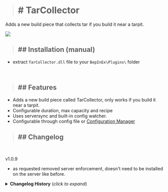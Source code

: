 ># <b># TarCollector</b>

Adds a new build piece that collects tar if you build it near a tarpit.
<br/>

![](https://i.ibb.co/n6dc1Xn/ss3.png)

>## ## Installation (manual)

- extract `TarCollector.dll` file to your `BepInEx\Plugins\` folder

<br/>

>## ## Features

- Adds a new build piece called TarCollector, only works if you build it near a tarpit.
- Configurable duration, max capacity and recipe
- Uses serversync and built-in config watcher.
- Configurable through config file or [Configuration Manager](https://valheim.thunderstore.io/package/Azumatt/Official_BepInEx_ConfigurationManager/)

>## ## Changelog
<br/>

v1.0.9
- as requested removed server enforcement, doesn't need to be installed on the server like before.

<details>
<summary><b>Changelog History</b> (<i>click to expand</i>)</summary>
<br/>

v1.0.8
- fixed multiplayer version check issues

v1.0.7
- updated to the latest valheim build (217.22)
- added german and spanish translation

v1.0.6
- removed piece manager.

v1.0.5
- minor bug fixed.

v1.0.4
- updated to the latest valheim build (217.14) hilders request.

v1.0.3
- fixed icons visual glitch.

v1.0.2
- fixed no access translation
- remove excess logging info

v1.0.1
- fixed multiplayer effects, forgot to register some effects my bad xD

v1.0.0
- first release.

</details>
